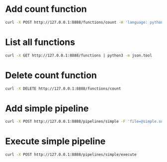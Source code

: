 # Add count function

```bash
curl -X POST http://127.0.0.1:8888/functions/count -H 'language: python@inline' -F 'file=@count.py'
```

# List all functions

```bash
curl -X GET http://127.0.0.1:8888/functions | python3 -m json.tool
```

# Delete count function

```bash
curl -X DELETE http://127.0.0.1:8888/functions/count
```

# Add simple pipeline

```bash
curl -X POST http://127.0.0.1:8888/pipelines/simple -F 'file=@simple.sql'
```

# Execute simple pipeline

```bash
curl -X POST http://127.0.0.1:8888/pipelines/simple/execute
```
